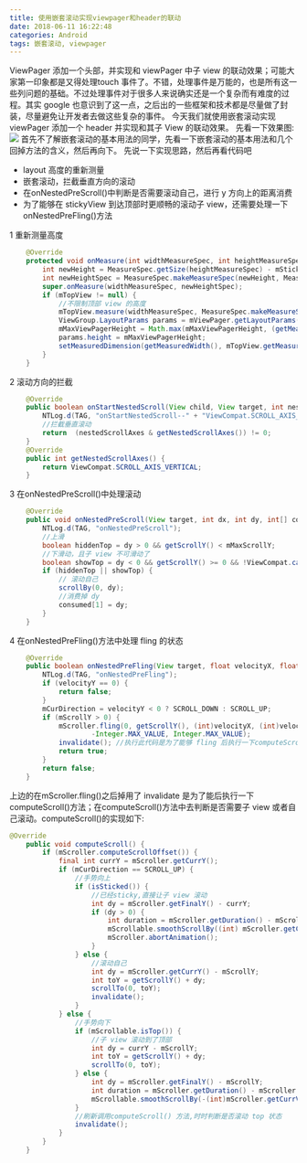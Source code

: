 ```yaml
---
title: 使用嵌套滚动实现viewpager和header的联动
date: 2018-06-11 16:22:48
categories: Android
tags: 嵌套滚动, viewpager
---
```

ViewPager 添加一个头部，并实现和 viewPager 中子 view 的联动效果；可能大家第一印象都是又得处理touch 事件了。不错，处理事件是万能的，也是所有这一些列问题的基础。不过处理事件对于很多人来说确实还是一个复杂而有难度的过程。其实 google 也意识到了这一点，之后出的一些框架和技术都是尽量做了封装，尽量避免让开发者去做这些复杂的事件。
今天我们就使用嵌套滚动实现 viewPager 添加一个 header 并实现和其子 View 的联动效果。
先看一下效果图:
![](使用嵌套滚动实现viewpager和header的联动/vph.gif)
首先不了解嵌套滚动的基本用法的同学，先看一下嵌套滚动的基本用法和几个回掉方法的含义，然后再向下。
先说一下实现思路，然后再看代码吧
- layout 高度的重新测量
- 嵌套滚动，拦截垂直方向的滚动
- 在onNestedPreScroll()中判断是否需要滚动自己，进行 y 方向上的距离消费
- 为了能够在 stickyView 到达顶部时更顺畅的滚动子 view，还需要处理一下onNestedPreFling()方法

1 重新测量高度
```java
    @Override
    protected void onMeasure(int widthMeasureSpec, int heightMeasureSpec) {
        int newHeight = MeasureSpec.getSize(heightMeasureSpec) - mStickyViewMarginTop;
        int newHeightSpec = MeasureSpec.makeMeasureSpec(newHeight, MeasureSpec.getMode(heightMeasureSpec));
        super.onMeasure(widthMeasureSpec, newHeightSpec);
        if (mTopView != null) {
            //不限制顶部 view 的高度
            mTopView.measure(widthMeasureSpec, MeasureSpec.makeMeasureSpec(0, MeasureSpec.UNSPECIFIED));
            ViewGroup.LayoutParams params = mViewPager.getLayoutParams();
            mMaxViewPagerHeight = Math.max(mMaxViewPagerHeight, (getMeasuredHeight() - mStickyView.getMeasuredHeight()));
            params.height = mMaxViewPagerHeight;
            setMeasuredDimension(getMeasuredWidth(), mTopView.getMeasuredHeight() + mStickyView.getMeasuredHeight() + mViewPager.getMeasuredHeight());
        }
    }
```
2 滚动方向的拦截
```java
    @Override
    public boolean onStartNestedScroll(View child, View target, int nestedScrollAxes) {
        NTLog.d(TAG, "onStartNestedScroll--" + "ViewCompat.SCROLL_AXIS_VERTICAL = " + ViewCompat.SCROLL_AXIS_VERTICAL + "; nestedScrollAxes= " + nestedScrollAxes);
        //拦截垂直滚动
        return  (nestedScrollAxes & getNestedScrollAxes()) != 0;
    }    
    @Override
    public int getNestedScrollAxes() {
        return ViewCompat.SCROLL_AXIS_VERTICAL;
    }
```
3 在onNestedPreScroll()中处理滚动
```java
    @Override
    public void onNestedPreScroll(View target, int dx, int dy, int[] consumed) {
        NTLog.d(TAG, "onNestedPreScroll");
        //上滑
        boolean hiddenTop = dy > 0 && getScrollY() < mMaxScrollY;
        //下滑动，且子 view 不可滑动了
        boolean showTop = dy < 0 && getScrollY() >= 0 && !ViewCompat.canScrollVertically(target, -1);
        if (hiddenTop || showTop) {
            // 滚动自己
            scrollBy(0, dy);
            //消费掉 dy
            consumed[1] = dy;
        }
    }
```
4 在onNestedPreFling()方法中处理 fling 的状态
```java
    @Override
    public boolean onNestedPreFling(View target, float velocityX, float velocityY) {
        NTLog.d(TAG, "onNestedPreFling");
        if (velocityY == 0) {
            return false;
        }
        mCurDirection = velocityY < 0 ? SCROLL_DOWN : SCROLL_UP;
        if (mScrollY > 0) {
            mScroller.fling(0, getScrollY(), (int)velocityX, (int)velocityY, 0, 0,
                    -Integer.MAX_VALUE, Integer.MAX_VALUE);
            invalidate(); //执行此代码是为了能够 fling 后执行一下computeScroll()方法
            return true;
        }
        return false;
    }
```
上边的在mScroller.fling()之后掉用了 invalidate 是为了能后执行一下computeScroll()方法；在computeScroll()方法中去判断是否需要子 view 或者自己滚动。computeScroll()的实现如下:
```java
@Override
    public void computeScroll() {
        if (mScroller.computeScrollOffset()) {
            final int currY = mScroller.getCurrY();
            if (mCurDirection == SCROLL_UP) {
                //手势向上
                if (isSticked()) {
                    //已经sticky,直接让子 view 滚动
                    int dy = mScroller.getFinalY() - currY;
                    if (dy > 0) {
                        int duration = mScroller.getDuration() - mScroller.timePassed();
                        mScrollable.smoothScrollBy((int) mScroller.getCurrVelocity(), dy, duration);
                        mScroller.abortAnimation();
                    }
                } else {
                    //滚动自己
                    int dy = mScroller.getCurrY() - mScrollY;
                    int toY = getScrollY() + dy;
                    scrollTo(0, toY);
                    invalidate();
                }
            } else {
                //手势向下
                if (mScrollable.isTop()) {
                    //子 view 滚动到了顶部
                    int dy = currY - mScrollY;
                    int toY = getScrollY() + dy;
                    scrollTo(0, toY);
                } else {
                    int dy = mScroller.getFinalY() - mScrollY;
                    int duration = mScroller.getDuration() - mScroller.timePassed();
                    mScrollable.smoothScrollBy(-(int)mScroller.getCurrVelocity(), dy, duration);
                }
                //刷新调用computeScroll() 方法,时时判断是否滚动 top 状态
                invalidate();
            }
        }
    }
```